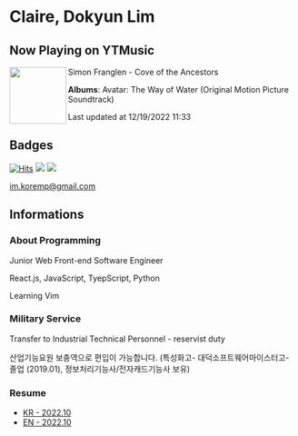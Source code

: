 # Claire, Dokyun Lim

## Now Playing on YTMusic

[<img align="left" width="100" src="https://lh3.googleusercontent.com/9Sz26TvKf9YF5XpWif6J2Gu72-OF5o-Dfrt46POtRTrr6jvQCK5wMEg-6MA7nAoO-DC2h2lVI3jP736L">](https://music.youtube.com/watch?v=2PdUb8WGK2k)

Simon Franglen - Cove of the Ancestors

**Albums**: Avatar: The Way of Water (Original Motion Picture Soundtrack)

Last updated at 12/19/2022 11:33

## Badges

[![Hits](https://hits.seeyoufarm.com/api/count/incr/badge.svg?url=https%3A%2F%2Fgithub.com%2Fkoremp%2Fkormep&count_bg=%2379C83D&title_bg=%23555555&icon=&icon_color=%23E7E7E7&title=hits&edge_flat=false)](https://hits.seeyoufarm.com)
<a href="https://dev.to/koremp"><img src="https://img.shields.io/badge/dev.to-0A0A0A?style=for-the-badge&logo=devdotto&logoColor=white"/></a>
<a href="https://www.linkedin.com/in/koremp"><img src="https://img.shields.io/badge/LinkedIn-0077B5?style=flat-square&logo=linkedin&logoColor=white"/></a>

im.koremp@gmail.com

## Informations

### About Programming

Junior Web Front-end Software Engineer

React.js, JavaScript, TyepScript, Python

Learning Vim

### Military Service

Transfer to Industrial Technical Personnel - reservist duty

산업기능요원 보충역으로 편입이 가능합니다. (특성화고- 대덕소프트웨어마이스터고- 졸업 (2019.01), 정보처리기능사/전자캐드기능사 보유)

### Resume

* [KR - 2022.10](./resume/README.md)
* [EN - 2022.10](./resume/README.en.md)
